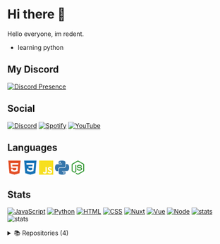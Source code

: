 # Hi there 👋
Hello everyone, im redent.
- learning python
## My Discord 
[![Discord Presence](https://lanyard.cnrad.dev/api/574645568320700494?animated=true)](https://discord.com/users/574645568320700494)
## Social 
[![Discord](https://img.shields.io/badge/%20-Discord-5865F2?style=for-the-badge&logo=discord&logoColor=white)](https://discord.com/users/574645568320700494) [![Spotify](https://img.shields.io/badge/%20-Spotify-green?style=for-the-badge&logo=spotify&logoColor=white)](https://open.spotify.com/user/ymrbbwxe8e4rcyil6v8kd8a2x) [![YouTube](https://img.shields.io/badge/%20-YouTube-FF0000?style=for-the-badge&logo=youtube&logoColor=white)](https://youtube.com/redent)
## Languages

<a href="https://www.w3schools.com/html/html_intro.asp"><img height="32" width="32" src="/icons/html.svg"></a>
<a href="https://www.w3.org/Style/CSS/Overview.en.html"><img height="32" width="32" src="/icons/css.svg"></a>
<a href="https://developer.mozilla.org/en-US/docs/Web/JavaScript?retiredLocale=tr"><img height="32" width="32" src="/icons/javascript.svg"></a>
<a href="https://www.python.org"><img height="32" width="32" src="/icons/python.svg"></a>
<a href="https://nodejs.org/en/"><img height="32" width="32" src="/icons/nodejs.svg"></a>
## Stats
[![JavaScript](https://img.shields.io/badge/%20-Javascript-282828?style=for-the-badge&logo=javascript)](https://www.javascript.com)
[![Python](https://img.shields.io/badge/%20-Python-282828?style=for-the-badge&logo=python)](https://www.python.org)
[![HTML](https://img.shields.io/badge/%20-Html-282828?style=for-the-badge&logo=html5)](https://html.com)
[![CSS](https://img.shields.io/badge/%20-Css-282828?style=for-the-badge&logo=css3)](https://www.w3.org/Style/CSS/Overview.en.html)
[![Nuxt](https://img.shields.io/badge/%20-Nuxt.js-282828?style=for-the-badge&logo=nuxt.js)](https://nuxtjs.org)
[![Vue](https://img.shields.io/badge/%20-Vue-282828?style=for-the-badge&logo=vue.js)](https://vuejs.org)
[![Node](https://img.shields.io/badge/%20-Node.js-282828?style=for-the-badge&logo=node.js)](https://nodejs.org)
<a href="https://github.com/redentdev"><img src="https://github-readme-stats.vercel.app/api?username=redentdev&how_icons=true&theme=react" width="%100" height="150px" alt="stats"/></a><br>
<img src="https://github-readme-stats.vercel.app/api/top-langs/?username=redentdev&theme=react&layout=compact" width="%100" height="150px" alt="stats"/>

<details>
<summary>📚 Repositories (4)</summary><br>

 [![Invite Info API](https://github-readme-stats.vercel.app/api/pin/?username=redentdev&repo=invite-info-api&show_icons=true&locale=en&theme=github_dark)](https://github.com/redentdev/invite-info-api)
 [![Discord.JS Template](https://github-readme-stats.vercel.app/api/pin/?username=redentdev&repo=discordjs-template&show_icons=true&locale=en&theme=github_dark)](https://github.com/redentdev/discordjs-template)
 [![Aoi.JS Template](https://github-readme-stats.vercel.app/api/pin/?username=redentdev&repo=aoijs-template&show_icons=true&locale=en&theme=github_dark)](https://github.com/redentdev/aoijs-template)
 [![Döviz API](https://github-readme-stats.vercel.app/api/pin/?username=redentdev&repo=doviz-api&show_icons=true&locale=en&theme=github_dark)](https://github.com/redentdev/doviz-api)

</details>

<!--
**redentdev/redentdev** is a ✨ _special_ ✨ repository because its `README.md` (this file) appears on your GitHub profile.

Here are some ideas to get you started:

- 🔭 I’m currently working on ...
- 🌱 I’m currently learning ...
- 👯 I’m looking to collaborate on ...
- 🤔 I’m looking for help with ...
- 💬 Ask me about ...
- 📫 How to reach me: ...
- 😄 Pronouns: ...
- ⚡ Fun fact: ...
-->
